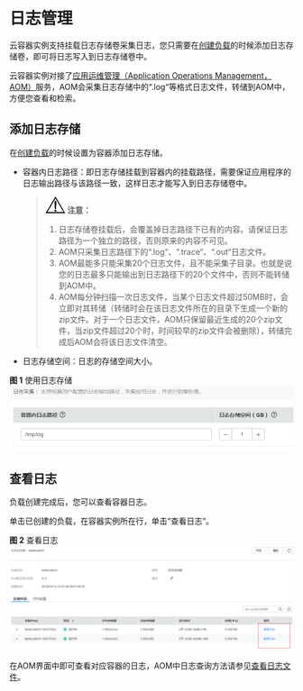 # 日志管理<a name="cci_01_0049"></a>

云容器实例支持挂载日志存储卷采集日志，您只需要在[创建负载](创建无状态工作负载.md)的时候添加日志存储卷，即可将日志写入到日志存储卷中。

云容器实例对接了[应用运维管理（Application Operations Management，AOM）](https://www.huaweicloud.com/product/aom.html)服务，AOM会采集日志存储中的“.log“等格式日志文件，转储到AOM中，方便您查看和检索。

## 添加日志存储<a name="section329832363919"></a>

在[创建负载](创建无状态工作负载.md)的时候设置为容器添加日志存储。

-   容器内日志路径：即日志存储挂载到容器内的挂载路径，需要保证应用程序的日志输出路径与该路径一致，这样日志才能写入到日志存储卷中。

    >![](public_sys-resources/icon-notice.gif) **注意：**   
    >1.  日志存储卷挂载后，会覆盖掉日志路径下已有的内容。请保证日志路径为一个独立的路径，否则原来的内容不可见。  
    >2.  AOM只采集日志路径下的“.log“、“.trace“、“.out“日志文件。  
    >3.  AOM最能多只能采集20个日志文件，且不能采集子目录。也就是说您的日志最多只能输出到日志路径下的20个文件中，否则不能转储到AOM中。  
    >4.  AOM每分钟扫描一次日志文件，当某个日志文件超过50MB时，会立即对其转储（转储时会在该日志文件所在的目录下生成一个新的zip文件。对于一个日志文件，AOM只保留最近生成的20个zip文件，当zip文件超过20个时，时间较早的zip文件会被删除），转储完成后AOM会将该日志文件清空。  

-   日志存储空间：日志的存储空间大小。

**图 1**  使用日志存储<a name="fig13444088359"></a>  
![](figures/使用日志存储.png "使用日志存储")

## 查看日志<a name="section15259351123916"></a>

负载创建完成后，您可以查看容器日志。

单击已创建的负载，在容器实例所在行，单击“查看日志“。

**图 2**  查看日志<a name="fig118191817357"></a>  
![](figures/查看日志.png "查看日志")

在AOM界面中即可查看对应容器的日志，AOM中日志查询方法请参见[查看日志文件](https://support.huaweicloud.com/usermanual-aom/aom_02_0010.html)。

